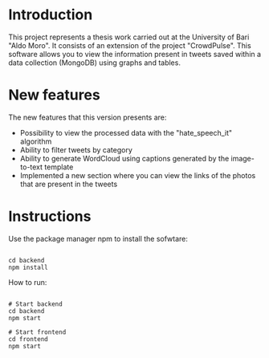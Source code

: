 <h1>Introduction</h1>

This project represents a thesis work carried out at the University of Bari "Aldo Moro". It consists of an extension of the project "CrowdPulse".
This software allows you to view the information present in tweets saved within a data collection (MongoDB) using graphs and tables. 

<h1>New features</h1>

The new features that this version presents are:

<ul>
  <li>Possibility to view the processed data with the "hate_speech_it" algorithm</li>
  <li>Ability to filter tweets by category</li>
  <li>Ability to generate WordCloud using captions generated by the image-to-text template</li>
  <li>Implemented a new section where you can view the links of the photos that are present in the tweets</li>
</ul>

<h1>Instructions</h1>

Use the package manager npm to install the sofwtare:

<pre><code>
cd backend 
npm install
</pre></code>

How to run:

<pre><code>
# Start backend 
cd backend
npm start 

# Start frontend 
cd frontend
npm start 
</pre></code>
